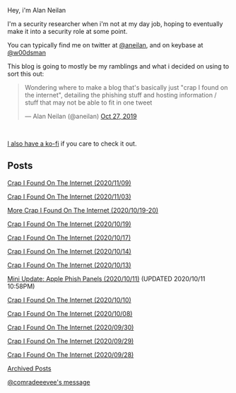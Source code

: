 Hey, i'm Alan Neilan

I'm a security researcher when i'm not at my day job, hoping to eventually make it into a security role at some point.

You can typically find me on twitter at [@aneilan](https://twitter.com/aneilan), and on keybase at [@w00dsman](https://keybase.io/w00dsman)

This blog is going to mostly be my ramblings and what i decided on using to sort this out:

<blockquote class="twitter-tweet" data-lang="en"><p lang="en" dir="ltr">Wondering where to make a blog that's basically just "crap I found on the internet", detailing the phishing stuff and hosting information /  stuff that may not be able to fit in one tweet
</p>&mdash; Alan Neilan (@aneilan) <a href="https://twitter.com/ANeilan/status/1188310492101709825?s=20">Oct 27, 2019</a></blockquote><br/>

[I also have a ko-fi](https://ko-fi.com/alanneilan) if you care to check it out.

## Posts

[Crap I Found On The Internet (2020/11/09)](/2020-11-09-crap-i-found)

[Crap I Found On The Internet (2020/11/03)](/2020-11-03-crap-i-found)

[More Crap I Found On The Internet (2020/10/19-20)](/2020-10-19-more-crap-i-found)

[Crap I Found On The Internet (2020/10/19)](/2020-10-19-crap-i-found)

[Crap I Found On The Internet (2020/10/17)](/2020-10-17-crap-i-found)

[Crap I Found On The Internet (2020/10/14)](/2020-10-14-crap-i-found)

[Crap I Found On The Internet (2020/10/13)](/2020-10-13-crap-i-found)

[Mini Update: Apple Phish Panels (2020/10/11)](/2020-10-11-mini-update) (UPDATED 2020/10/11 10:58PM)

[Crap I Found On The Internet (2020/10/10)](/2020-10-10-crap-i-found)

[Crap I Found On The Internet (2020/10/08)](/2020-10-08-crap-i-found)

[Crap I Found On The Internet (2020/09/30)](/2020-09-30-crap-i-found)

[Crap I Found On The Internet (2020/09/29)](/2020-09-29-crap-i-found)

[Crap I Found On The Internet (2020/09/28)](/2020-09-28-crap-i-found)

[Archived Posts](/archive/) 

[@comradeeevee's message](/eevee)

